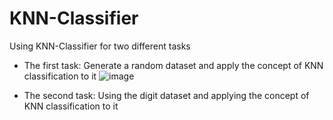 # KNN-Classifier
 Using KNN-Classifier for two different tasks
  - The first task: Generate a random dataset and apply the concept of KNN classification to it
    ![image](https://user-images.githubusercontent.com/68587770/202856040-9f6b2748-62e8-4621-af5a-b2a81baa78c9.png)

  - The second task: Using the digit dataset and applying the concept of KNN classification to it
